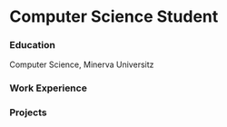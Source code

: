 # Computer Science Student

### Education
Computer Science, Minerva Universitz

### Work Experience

### Projects
